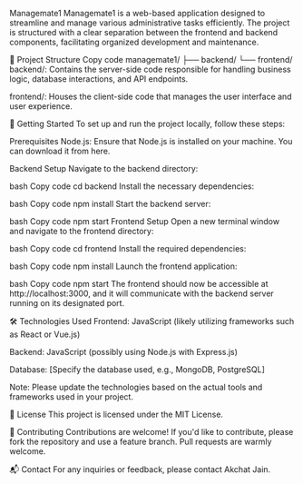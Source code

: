 Managemate1
Managemate1 is a web-based application designed to streamline and manage various administrative tasks efficiently. The project is structured with a clear separation between the frontend and backend components, facilitating organized development and maintenance.

📁 Project Structure
Copy code
managemate1/
├── backend/
└── frontend/
backend/: Contains the server-side code responsible for handling business logic, database interactions, and API endpoints.

frontend/: Houses the client-side code that manages the user interface and user experience.

🚀 Getting Started
To set up and run the project locally, follow these steps:

Prerequisites
Node.js: Ensure that Node.js is installed on your machine. You can download it from here.

Backend Setup
Navigate to the backend directory:

bash
Copy code
cd backend
Install the necessary dependencies:

bash
Copy code
npm install
Start the backend server:

bash
Copy code
npm start
Frontend Setup
Open a new terminal window and navigate to the frontend directory:

bash
Copy code
cd frontend
Install the required dependencies:

bash
Copy code
npm install
Launch the frontend application:

bash
Copy code
npm start
The frontend should now be accessible at http://localhost:3000, and it will communicate with the backend server running on its designated port.

🛠️ Technologies Used
Frontend: JavaScript (likely utilizing frameworks such as React or Vue.js)

Backend: JavaScript (possibly using Node.js with Express.js)

Database: [Specify the database used, e.g., MongoDB, PostgreSQL]

Note: Please update the technologies based on the actual tools and frameworks used in your project.

📄 License
This project is licensed under the MIT License.

🤝 Contributing
Contributions are welcome! If you'd like to contribute, please fork the repository and use a feature branch. Pull requests are warmly welcome.

📬 Contact
For any inquiries or feedback, please contact Akchat Jain.
